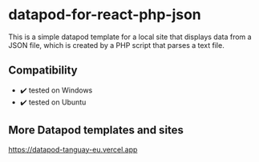# datapod-for-react-php-json

This is a simple datapod template for a local site that displays data from a JSON file, which is created by a PHP script that parses a text file.

## Compatibility

- ✔️ tested on Windows
- ✔️ tested on Ubuntu

## More Datapod templates and sites

https://datapod-tanguay-eu.vercel.app
